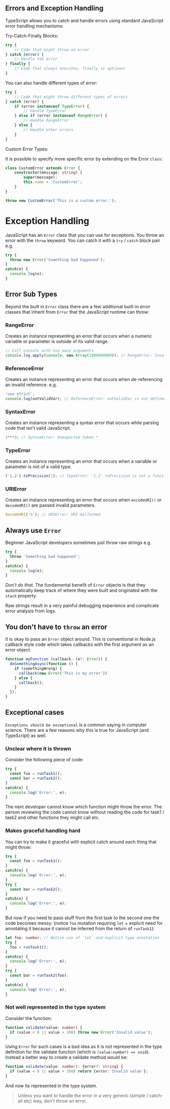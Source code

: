 
## Errors and Exception Handling

TypeScript allows you to catch and handle errors using standard JavaScript error handling mechanisms:

Try-Catch-Finally Blocks:

```typescript
try {
    // Code that might throw an error
} catch (error) {
    // Handle the error
} finally {
    // Code that always executes, finally is optional
}
```

You can also handle different types of error:

```typescript
try {
    // Code that might throw different types of errors
} catch (error) {
    if (error instanceof TypeError) {
        // Handle TypeError
    } else if (error instanceof RangeError) {
        // Handle RangeError
    } else {
        // Handle other errors
    }
}
```

Custom Error Types:

It is possible to specify more specific error by extending on the Error `class`:

```typescript
class CustomError extends Error {
    constructor(message: string) {
        super(message);
        this.name = 'CustomError';
    }
}

throw new CustomError('This is a custom error.');
```

# Exception Handling

JavaScript has an `Error` class that you can use for exceptions. You throw an error with the `throw` keyword. You can catch it with a `try` / `catch` block pair e.g.

```js
try {
  throw new Error('Something bad happened');
}
catch(e) {
  console.log(e);
}
```

## Error Sub Types

Beyond the built in `Error` class there are a few additional built-in error classes that inherit from `Error` that the JavaScript runtime can throw:

### RangeError

Creates an instance representing an error that occurs when a numeric variable or parameter is outside of its valid range.

```js
// Call console with too many arguments
console.log.apply(console, new Array(1000000000)); // RangeError: Invalid array length
```

### ReferenceError

Creates an instance representing an error that occurs when de-referencing an invalid reference. e.g.

```js
'use strict';
console.log(notValidVar); // ReferenceError: notValidVar is not defined
```

### SyntaxError

Creates an instance representing a syntax error that occurs while parsing code that isn't valid JavaScript.

```js
1***3; // SyntaxError: Unexpected token *
```

### TypeError

Creates an instance representing an error that occurs when a variable or parameter is not of a valid type.

```js
('1.2').toPrecision(1); // TypeError: '1.2'.toPrecision is not a function
```

### URIError

Creates an instance representing an error that occurs when `encodeURI()` or `decodeURI()` are passed invalid parameters.

```js
decodeURI('%'); // URIError: URI malformed
```

## Always use `Error`

Beginner JavaScript developers sometimes just throw raw strings e.g.

```js
try {
  throw 'Something bad happened';
}
catch(e) {
  console.log(e);
}
```

*Don't do that*. The fundamental benefit of `Error` objects is that they automatically keep track of where they were built and originated with the `stack` property.

Raw strings result in a very painful debugging experience and complicate error analysis from logs.

## You don't have to `throw` an error

It is okay to pass an `Error` object around. This is conventional in Node.js callback style code which takes callbacks with the first argument as an error object.

```js
function myFunction (callback: (e?: Error)) {
  doSomethingAsync(function () {
    if (somethingWrong) {
      callback(new Error('This is my error'))
    } else {
      callback();
    }
  });
}
```

## Exceptional cases

`Exceptions should be exceptional` is a common saying in computer science. There are a few reasons why this is true for JavaScript (and TypeScript) as well.

### Unclear where it is thrown

Consider the following piece of code:

```js
try {
  const foo = runTask1();
  const bar = runTask2();
}
catch(e) {
  console.log('Error:', e);
}
```

The next developer cannot know which function might throw the error. The person reviewing the code cannot know without reading the code for task1 / task2 and other functions they might call etc.

### Makes graceful handling hard

You can try to make it graceful with explicit catch around each thing that might throw:

```js
try {
  const foo = runTask1();
}
catch(e) {
  console.log('Error:', e);
}
try {
  const bar = runTask2();
}
catch(e) {
  console.log('Error:', e);
}
```

But now if you need to pass stuff from the first task to the second one the code becomes messy: (notice `foo` mutation requiring `let` + explicit need for annotating it because it cannot be inferred from the return of `runTask1`):

```typescript
let foo: number; // Notice use of `let` and explicit type annotation
try {
  foo = runTask1();
}
catch(e) {
  console.log('Error:', e);
}
try {
  const bar = runTask2(foo);
}
catch(e) {
  console.log('Error:', e);
}
```

### Not well represented in the type system

Consider the function:

```typescript
function validate(value: number) {
  if (value < 0 || value > 100) throw new Error('Invalid value');
}
```

Using `Error` for such cases is a bad idea as it is not represented in the type definition for the validate function (which is `(value:number) => void`). Instead a better way to create a validate method would be:

```typescript
function validate(value: number): {error?: string} {
  if (value < 0 || value > 100) return {error:'Invalid value'};
}
```

And now its represented in the type system.

> Unless you want to handle the error in a very generic (simple / catch-all etc) way, don't *throw* an error.
